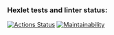 ### Hexlet tests and linter status:
[![Actions Status](https://github.com/mdolganova/php-project-45/actions/workflows/hexlet-check.yml/badge.svg)](https://github.com/mdolganova/php-project-45/actions)
[![Maintainability](https://api.codeclimate.com/v1/badges/88bba4636ab36d049b65/maintainability)](https://codeclimate.com/github/mdolganova/php-project-45/maintainability)